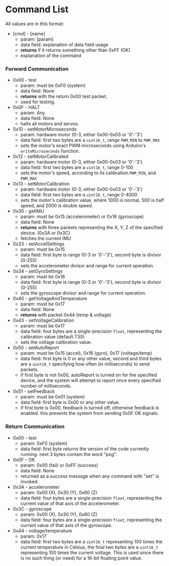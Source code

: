 # Command List
All values are in this format:
- [cmd] - [name]
	- param: [param]
	- data field: explanation of data field usage
	- **returns** if it returns something other than 0xFF (OK)
	- explanation of the command

### Forward Communication

- 0x00 - test
	- param: must be 0xF0 (system)
	- data field: None
	- **returns** with the return 0x00 test packet.
	- used for testing.
- 0x0F - HALT
	- param: Any
	- data field: None
	- halts all motors and servos. 
- 0x10 - setMotorMicroseconds
	- param: hardware motor (0-3, either 0x00-0x03 or '0'-'3')
	- data field: first two bytes are a `uint16_t`, range `PWM_MIN` to `PWM_MAX`
	- sets the motor's exact PWM microseconds using Arduino's `writeMicroseconds` function.
- 0x12 - setMotorCalibrated
	- param: hardware motor (0-3, either 0x00-0x03 or '0'-'3')
	- data field: first two bytes are a `uint16_t`, range 0-100
	- sets the motor's speed, according to its calibration.`PWM_MIN`, and `PWM_MAX`
- 0x13 - setMotorCalibration
	- param: hardware motor (0-3, either 0x00-0x03 or '0'-'3')
	- data field: first two bytes are a `uint16_t`, range 0-4000
	- sets the motor's calibration value, where 1000 is normal, 500 is half speed, and 2000 is double speed.
- 0x30 - getIMU
	- param: must be 0x15 (accelerometer) or 0x16 (gyroscope)
	- data field: None
	- **returns** with three packets representing the X, Y, Z of the specified device. (0x3A or 0x3C)
	- fetches the current IMU 
- 0x33 - setAccelSettings
	- param: must be 0x15
	- data field: first byte is range (0-3 or '0'-'3'), second byte is divisor (0-255)
	- sets the accelerometer divisor and range for current operation.
- 0x34 - setGyroSettings
	- param: must be 0x16
	- data field: first byte is range (0-3 or '0'-'3'), second byte is divisor (0-255)
	- sets the gyroscope divisor and range for current operation.
- 0x40 - getVoltageAndTemperature
	- param: must be 0x17
	- data field: None
	- **returns** with packet 0x44 (temp & voltage)
- 0x43 - setVoltageCalibration
	- param: must be 0x17
	- data field: four bytes are a single-precision `float`, representing the calibration value (default 7.55)
	- sets the voltage calibration value.
- 0x50 - setAutoReport
	- param: must be 0x15 (accel), 0x16 (gyro), 0x17 (voltage/temp)
	- data field: first byte is 0 or any other value, second and third bytes are a `uint16_t` specifying how often (in milliseconds) to send packets. 
	- if first byte is not 0x00, autoReport is turned on for the specified device, and the system will attempt to report once every specified number of milliseconds.
- 0x51 - setFeedback
	- param: must be 0x01 (system)
	- data field: first byte is 0x00 or any other value.
	- if first byte is 0x00, feedback is turned off, otherwise feedback is enabled. this prevents the system from sending 0x0F OK signals.

### Return Communication
- 0x00 - test
	- param: 0xF0 (system)
	- data field: first byte returns the version of the code currently running. next 3 bytes contain the word "pog".
- 0x0F - OK
	- param: 0x00 (fail) or 0xFF (success)
	- data field: None
	- returned as a success message when any command with "set" is invoked.
- 0x3A - accelerometer
	- param: 0x00 (X), 0x30 (Y), 0x60 (Z)
	- data field: four bytes are a single-precision `float`, representing the current value of that axis of the accelerometer.
- 0x3C - gyroscope
	- param: 0x00 (X), 0x30 (Y), 0x60 (Z)
	- data field: four bytes are a single-precision `float`, representing the current value of that axis of the gyroscope.
- 0x44 - voltage/temperature
	- param: 0x17
	- data field: first two bytes are a `uint16_t` representing 100 times the current temperature in Celsius, the final two bytes are a `uint16_t` representing 100 times the current voltage. This is used since there is no such thing (or need) for a 16-bit floating point value.
